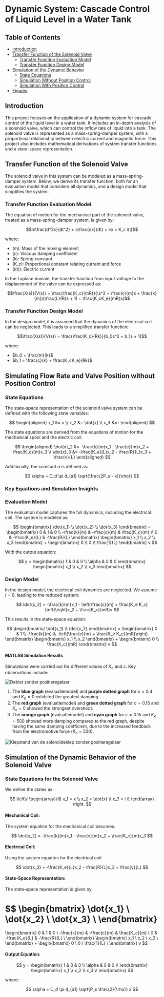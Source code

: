 # Dynamic System: Cascade Control of Liquid Level in a Water Tank

## Table of Contents
- [Introduction](#introduction)
- [Transfer Function of the Solenoid Valve](#transfer-function-of-the-solenoid-valve)
  - [Transfer Function Evaluation Model](#transfer-function-evaluation-model)
  - [Transfer Function Design Model](#transfer-function-design-model)
- [Simulation of the Dynamic Behavior](#simulation-of-the-dynamic-behavior)
  - [State Equations](#state-equations)
  - [Simulation Without Position Control](#simulation-without-position-control)
  - [Simulation With Position Control](#simulation-with-position-control)
- [Figures](#figures)

## Introduction
This project focuses on the application of a dynamic system for cascade control of the liquid level in a water tank. It includes an in-depth analysis of a solenoid valve, which can control the inflow rate of liquid into a tank. The solenoid valve is represented as a mass-spring-damper system, with a proportional relationship between electric current and magnetic force. This project also includes mathematical derivations of system transfer functions and a state-space representation.

## Transfer Function of the Solenoid Valve
The solenoid valve in this system can be modeled as a mass-spring-damper system. Below, we derive its transfer function, both for an evaluation model that considers all dynamics, and a design model that simplifies the system.

### Transfer Function Evaluation Model
The equation of motion for the mechanical part of the solenoid valve, treated as a mass-spring-damper system, is given by:

$$m\frac{d^2x}{dt^2} + c\frac{dx}{dt} + kx = K_c i(t)$$

where:
- \(m\): Mass of the moving element
- \(c\): Viscous damping coefficient
- \(k\): Spring constant
- \(K_c\): Proportional constant relating current and force
- \(i(t)\): Electric current

In the Laplace domain, the transfer function from input voltage to the displacement of the valve can be expressed as:

$$\frac{X(s)}{V(s)} = \frac{\frac{K_c}{mR}}{(s^2 + \frac{c}{m}s + \frac{k}{m})(\frac{L}{R}s + 1) + \frac{K_cK_e}{mR}s}$$

### Transfer Function Design Model
In the design model, it is assumed that the dynamics of the electrical coil can be neglected. This leads to a simplified transfer function:

$$\frac{X(s)}{V(s)} = \frac{\frac{K_c}{Rk}}{b_0s^2 + b_1s + 1}$$

where:
- $b_0 = \frac{m}{k}$
- $b_1 = \frac{c}{k} + \frac{K_cK_e}{Rk}$

## Simulating Flow Rate and Valve Position without Position Control

### State Equations
The state-space representation of the solenoid valve system can be defined with the following state variables:

$$
\begin{aligned}
    x_1 &= x \\
    x_2 &= \dot{x} \\
    x_3 &= i
\end{aligned}
$$

The state equations are derived from the equations of motion for the mechanical spool and the electric coil:

$$
\begin{aligned}
    \dot{x}_2 &= -\frac{k}{m}x_1 - \frac{c}{m}x_2 + \frac{K_c}{m}x_3 \\
    \dot{x}_3 &= -\frac{K_e}{L}x_2 - \frac{R}{L}x_3 + \frac{v}{L}
\end{aligned}
$$

Additionally, the constant $\alpha$ is defined as:

$$
\alpha = C_d \pi d_{a1} \sqrt{\frac{2P_s - x}{\rho}}
$$

### Key Equations and Simulation Insights

### Evaluation Model
The evaluation model captures the full dynamics, including the electrical coil. The system is modeled as:

$$
\begin{bmatrix}
\dot{x_1} \\
\dot{x_2} \\
\dot{x_3}
\end{bmatrix} =
\begin{bmatrix}
0 & 1 & 0 \\
-\frac{k}{m} & -\frac{c}{m} & \frac{K_c}{m} \\
0 & -\frac{K_e}{L} & -\frac{R}{L}
\end{bmatrix}
\begin{bmatrix}
x_1 \\
x_2 \\
x_3
\end{bmatrix}
+
\begin{bmatrix}
0 \\
0 \\
\frac{1}{L}
\end{bmatrix}
v
$$

With the output equation:

$$
y =
\begin{bmatrix}
1 & 0 & 0 \\
\alpha & 0 & 0
\end{bmatrix}
\begin{bmatrix}
x_1 \\
x_2 \\
x_3
\end{bmatrix}
$$

### Design Model
In the design model, the electrical coil dynamics are neglected. We assume $\dot{i} = 0$, leading to the reduced system:

$$
\dot{x_2} = -\frac{k}{m}x_1 - \left(\frac{c}{m} + \frac{K_e K_c}{mR}\right)x_2 + \frac{K_c}{mR}v
$$

This results in the state-space equation:

$$
\begin{bmatrix}
\dot{x_1} \\
\dot{x_2}
\end{bmatrix} =
\begin{bmatrix}
0 & 1 \\
-\frac{k}{m} & -\left(\frac{c}{m} + \frac{K_e K_c}{mR}\right)
\end{bmatrix}
\begin{bmatrix}
x_1 \\
x_2
\end{bmatrix}
+
\begin{bmatrix}
0 \\
\frac{K_c}{mR}
\end{bmatrix}
v
$$



#### MATLAB Simulation Results

Simulations were carried out for different values of $K_e$ and $c$. Key observations include:

![Debiet zonder positieregelaar](https://github.com/user-attachments/assets/10650202-12fb-483c-81d5-78ef503426ea)


1. The **blue graph** (evaluatiemodel) and **purple dotted graph** for $c=0.4$ and $K_e=0$ exhibited the greatest damping.
2. The **red graph** (evaluatiemodel) and **green dotted graph** for $c=0.15$ and $K_e=0$ showed the strongest overshoot.
3. The **orange graph** (evaluatiemodel) and **cyan graph** for $c=0.15$ and $K_e=500$ showed more damping compared to the red graph, despite having the same damping coefficient, due to the increased feedback from the electromotive force ($K_e=500$).

![Klepstand van de solenoïdeklep zonder positieregelaar](https://github.com/user-attachments/assets/836d6dfb-d5c3-4a1c-872c-e54016bd3e51)




## Simulation of the Dynamic Behavior of the Solenoid Valve

### State Equations for the Solenoid Valve

We define the states as:

$$
\left\{
    \begin{array}{ll}
        x_1 = x \\
        x_2 = \dot{x} \\
        x_3 = i \\
    \end{array}
\right.
$$

#### Mechanical Coil:

The system equation for the mechanical coil becomes:

$$
\dot{x_2} = -\frac{k}{m}x_1 - \frac{c}{m}x_2 + \frac{K_c}{m}x_3
$$

#### Electrical Coil:

Using the system equation for the electrical coil:

$$
\dot{x_3} = -\frac{K_e}{L}x_2 - \frac{R}{L}x_3 + \frac{v}{L}
$$

#### State-Space Representation:

The state-space representation is given by:

$$
\begin{bmatrix}
\dot{x_1} \\
\dot{x_2} \\
\dot{x_3} \\
\end{bmatrix}
=
\begin{bmatrix}
0 & 1 & 0 \\
-\frac{k}{m} & -\frac{c}{m} & \frac{K_c}{m} \\
0 & -\frac{K_e}{L} & -\frac{R}{L} \\
\end{bmatrix}
\begin{bmatrix}
x_1 \\
x_2 \\
x_3 \\
\end{bmatrix}
+
\begin{bmatrix}
0 \\
0 \\
\frac{1}{L} \\
\end{bmatrix}
v
$$

#### Output Equation:

$$
y =
\begin{bmatrix}
1 & 0 & 0 \\
\alpha & 0 & 0 \\
\end{bmatrix}
\begin{bmatrix}
x_1 \\
x_2 \\
x_3 \\
\end{bmatrix}
$$

where:

$$
\alpha = C_d \pi d_{a1} \sqrt{P_s \frac{2}{\rho}} x
$$















